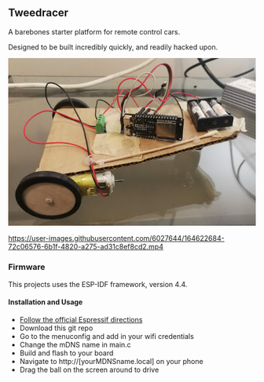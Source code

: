 ## Tweedracer

A barebones starter platform for remote control cars.

Designed to be built incredibly quickly, and readily hacked upon.


![sideview](docs/side.jpeg)

https://user-images.githubusercontent.com/6027644/164622684-72c06576-6b1f-4820-a275-ad31c8ef8cd2.mp4



### Firmware





This projects uses the ESP-IDF framework, version 4.4.


#### Installation and Usage

- [Follow the official Espressif directions](https://docs.espressif.com/projects/esp-idf/en/stable/esp32/get-started/index.html#installation-step-by-step)
- Download this git repo
- Go to the menuconfig and add in your wifi credentials
- Change the mDNS name in main.c
- Build and flash to your board
- Navigate to http://[yourMDNSname.local] on your phone
- Drag the ball on the screen around to drive
